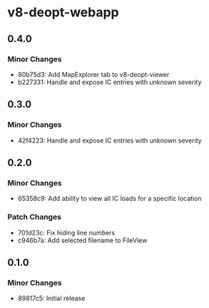 # v8-deopt-webapp

## 0.4.0

### Minor Changes

- 80b75d3: Add MapExplorer tab to v8-deopt-viewer
- b227331: Handle and expose IC entries with unknown severity

## 0.3.0

### Minor Changes

- 42f4223: Handle and expose IC entries with unknown severity

## 0.2.0

### Minor Changes

- 65358c9: Add ability to view all IC loads for a specific location

### Patch Changes

- 701d23c: Fix hiding line numbers
- c946b7a: Add selected filename to FileView

## 0.1.0

### Minor Changes

- 89817c5: Initial release

